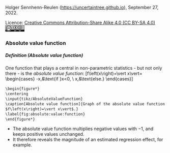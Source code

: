 Holger Sennhenn-Reulen (https://uncertaintree.github.io), September 27, 2022. 

Licence: [Creative Commons Attribution-Share Alike 4.0 (CC BY-SA 4.0)   <img src="https://github.com/uncertaintree/uncertaintree.github.io/blob/master/oer/cc_by_sa.png" width="60" height="20">](https://creativecommons.org/licenses/by-sa/4.0/)

### Absolute value function
##### Definition (Absolute value function)
One function that plays a central in non-parametric statistics - but not only there - is the *absolute value function*:
\[f\left(x\right)=\vert x\vert=
\begin{cases}
-x,&\text{if }x<0,
\\
x,&\text{else.}
\end{cases}\]

```
\begin{figure*}
\centering
\input{tikz/AbsoluteValueFunction}
\caption[Absolute value function]{Graph of the absolute value function $f\left(x\right)=\vert x\vert$.}
\label{fig:absolute:value:function}
\end{figure*}
```

- The absolute value function multiplies negative values with $-1$, and keeps positive values unchanged. 
- It therefore reveals the magnitude of an estimated regression effect, for example. 
